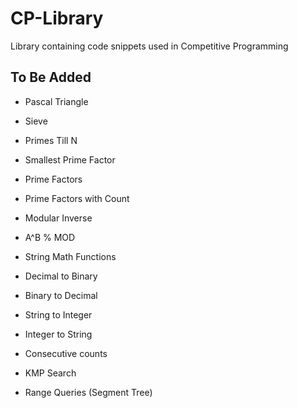 # CP-Library

Library containing code snippets used in Competitive Programming

## To Be Added

- Pascal Triangle
- Sieve
- Primes Till N
- Smallest Prime Factor
- Prime Factors
- Prime Factors with Count
- Modular Inverse
- A^B % MOD
- String Math Functions

- Decimal to Binary
- Binary to Decimal
- String to Integer
- Integer to String

- Consecutive counts

- KMP Search

- Range Queries (Segment Tree)